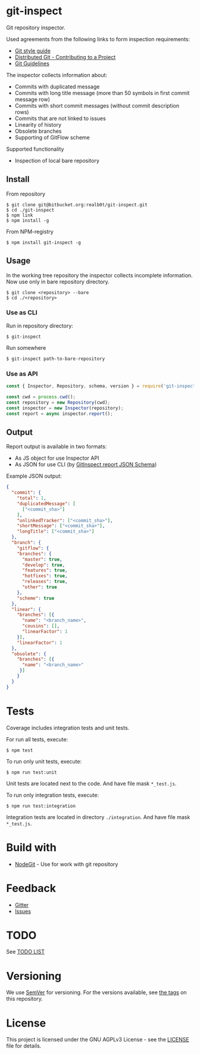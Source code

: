 # git-inspect

Git repository inspector.

Used agreements from the following links to form inspection requirements:

- [Git style guide](https://github.com/agis/git-style-guide)
- [Distributed Git - Contributing to a Project](https://git-scm.com/book/en/v2/Distributed-Git-Contributing-to-a-Project)
- [Git Guidelines](https://github.com/monterail/guidelines/blob/master/git.md)

The inspector collects information about:

- Commits with duplicated message
- Commits with long title message (more than 50 symbols in first commit message row)
- Commits with short commit messages (without commit description rows)
- Commits that are not linked to issues
- Linearity of history
- Obsolete branches
- Supporting of GitFlow scheme

Supported functionality

- Inspection of local bare repository

## Install

From repository
```
$ git clone git@bitbucket.org:realb0t/git-inspect.git
$ cd ./git-inspect
$ npm link
$ npm install -g
```

From NPM-registry
```
$ npm install git-inspect -g
```

## Usage

In the working tree repository the inspector collects incomplete information.
Now use only in bare repository directory.

```
$ git clone <repository> --bare
$ cd ./<repository>
```

### Use as CLI

Run in repository directory:
```
$ git-inspect
```

Run somewhere
```
$ git-inspect path-to-bare-repository
```

### Use as API

```javascript
const { Inspector, Repository, schema, version } = require('git-inspect');

const cwd = process.cwd();
const repository = new Repository(cwd);
const inspector = new Inspector(repository);
const report = async inspector.report();
```

## Output

Report output is available in two formats:

- As JS object for use Inspector API
- As JSON for use CLI (by [GitInspect report JSON Schema](report-schema.json))

Example JSON output:
```json
{
  "commit": {
    "total": 1,
    "duplicatedMessage": [
      ["<commit_sha>"]
    ],
    "unlinkedTracker": ["<commit_sha>"],
    "shortMessage": ["<commit_sha>"],
    "longTitle": ["<commit_sha>"]
  },
  "branch": {
    "gitflow": {
    "branches": {
      "master": true,
      "develop": true,
      "features": true,
      "hotfixes": true,
      "releases": true,
      "other": true
    },
    "scheme": true
  },
  "linear": {
    "branches": [{
      "name": "<branch_name>",
      "cousins": [],
      "linearFactor": 1
    }],
    "linearFactor": 1
  },
  "obsolete": {
    "branches": [{
      "name": "<branch_name>"
     }]
    }
  }
}
```

# Tests

Coverage includes integration tests and unit tests.

For run all tests, execute:
```
$ npm test
```

To run only unit tests, execute:
```
$ npm run test:unit
```

Unit tests are located next to the code. And have file mask `*_test.js`.

To run only integration tests, execute:
```
$ npm run test:integration
```

Integration tests are located in directory `./integration`. And have file mask `*_test.js`.


# Build with

- [NodeGit](https://www.nodegit.org/) - Use for work with git repository

# Feedback

- [Gitter](https://gitter.im/GitSemver/git-inspect)
- [Issues](https://github.com/git-semver/git-inspect/issues)

# TODO

See [TODO LIST](TODO.md)

# Versioning

We use [SemVer](https://semver.org/) for versioning. For the versions available, see [the tags](https://github.com/git-semver/git-inspect/tags) on this repository.

# License

This project is licensed under the GNU AGPLv3 License - see the [LICENSE](LICENSE) file for details.
